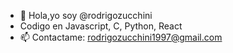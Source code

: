 - 👋 Hola,yo soy @rodrigozucchini
- Codigo en Javascript, C, Python, React
- 📫 Contactame:  rodrigozucchini1997@gmail.com

